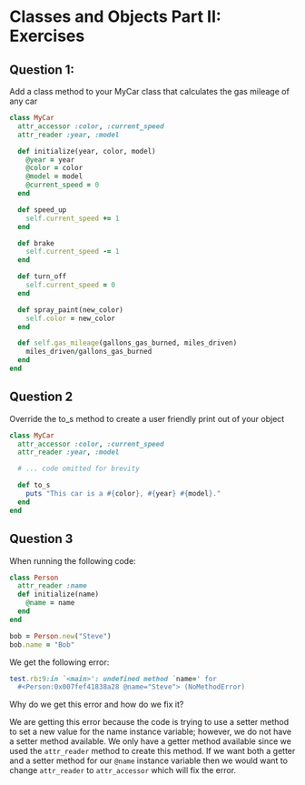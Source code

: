 # Classes and Objects Part II: Exercises

## Question 1:

Add a class method to your MyCar class that calculates the gas mileage of any car

```ruby
class MyCar
  attr_accessor :color, :current_speed
  attr_reader :year, :model

  def initialize(year, color, model)
    @year = year
    @color = color
    @model = model
    @current_speed = 0
  end

  def speed_up
    self.current_speed += 1
  end

  def brake
    self.current_speed -= 1
  end

  def turn_off
    self.current_speed = 0
  end

  def spray_paint(new_color)
    self.color = new_color
  end

  def self.gas_mileage(gallons_gas_burned, miles_driven)
    miles_driven/gallons_gas_burned
  end
end
```

## Question 2

Override the to_s method to create a user friendly print out of your object

```ruby
class MyCar
  attr_accessor :color, :current_speed
  attr_reader :year, :model

  # ... code omitted for brevity

  def to_s
    puts "This car is a #{color}, #{year} #{model}."
  end
end
```

## Question 3

When running the following code:

```ruby
class Person
  attr_reader :name
  def initialize(name)
    @name = name
  end
end

bob = Person.new("Steve")
bob.name = "Bob"
```

We get the following error:

```ruby
test.rb:9:in `<main>': undefined method `name=' for
  #<Person:0x007fef41838a28 @name="Steve"> (NoMethodError)
```

Why do we get this error and how do we fix it?

We are getting this error because the code is trying to use a setter method to set a new value for the name instance variable; however, we do not have a setter method available. We only have a getter method available since we used the `attr_reader` method to create this method. If we want both a getter and a setter method for our `@name` instance variable then we would want to change `attr_reader` to `attr_accessor` which will fix the error.


